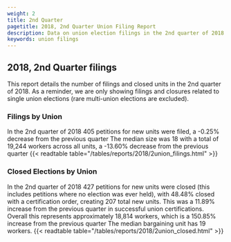 ```yaml
---
weight: 2
title: 2nd Quarter
pagetitle: 2018, 2nd Quarter Union Filing Report
description: Data on union election filings in the 2nd quarter of 2018
keywords: union filings
---
```


## 2018, 2nd Quarter filings

This report details the number of filings and closed units in the 2nd quarter of 2018. As a reminder, we are only showing filings and closures related to single union elections (rare multi-union elections are excluded).

### Filings by Union
In the 2nd quarter of 2018 405 petitions for new units were filed, a -0.25% decrease from the previous quarter The median size was 18 with a total of 19,244 workers across all units, a -13.60% decrease from the previous quarter
{{< readtable table="/tables/reports/2018/2union_filings.html" >}}

### Closed Elections by Union
In the 2nd quarter of 2018 427 petitions for new units were closed (this includes petitions where no election was ever held), with 48.48% closed with a certification order, creating 207 total new units. This was a 11.89% increase from the previous quarter in successful union certifications. Overall this represents approximately 18,814 workers, which is a 150.85% increase from the previous quarter The median bargaining unit has 19 workers.
{{< readtable table="/tables/reports/2018/2union_closed.html" >}}
